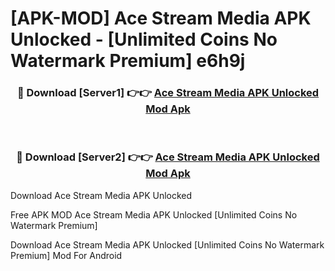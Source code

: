 # [APK-MOD] Ace Stream Media APK Unlocked - [Unlimited Coins No Watermark Premium] e6h9j



<div align="center">
<h3>🔴 Download [Server1] 👉👉 <a href="https://momento.my/?title=Ace_Stream_Media_APK_Unlocked">Ace Stream Media APK Unlocked Mod Apk</a></h3><br>

<h3>🔴 Download [Server2] 👉👉 <a href="https://momento.my/?title=Ace_Stream_Media_APK_Unlocked">Ace Stream Media APK Unlocked Mod Apk</a></h3>
</div>



Download Ace Stream Media APK Unlocked 

Free APK MOD Ace Stream Media APK Unlocked [Unlimited Coins No Watermark Premium]

Download Ace Stream Media APK Unlocked [Unlimited Coins No Watermark Premium] Mod For Android
